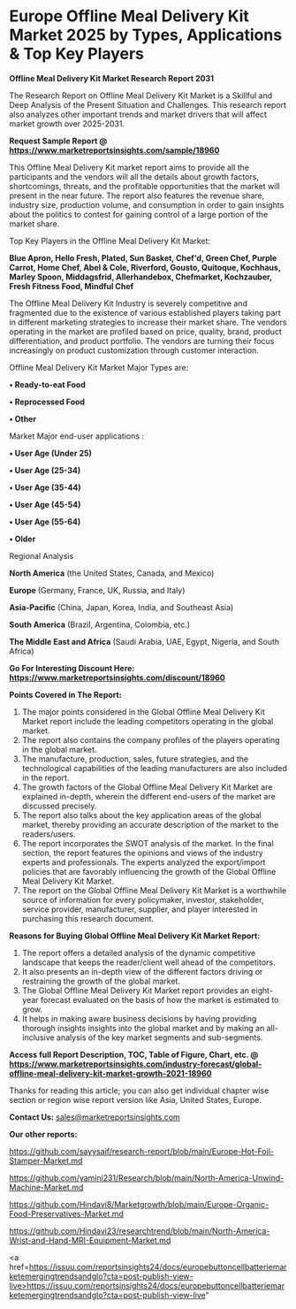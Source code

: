 # Europe Offline Meal Delivery Kit Market 2025 by Types, Applications & Top Key Players

<strong>Offline Meal Delivery Kit Market Research Report 2031</strong>

The Research Report on Offline Meal Delivery Kit Market is a Skillful and Deep Analysis of the Present Situation and Challenges. This research report also analyzes other important trends and market drivers that will affect market growth over 2025-2031.

<strong>Request Sample Report @ <a href=https://www.marketreportsinsights.com/sample/18960>https://www.marketreportsinsights.com/sample/18960</a></strong>

This Offline Meal Delivery Kit market report aims to provide all the participants and the vendors will all the details about growth factors, shortcomings, threats, and the profitable opportunities that the market will present in the near future. The report also features the revenue share, industry size, production volume, and consumption in order to gain insights about the politics to contest for gaining control of a large portion of the market share.

Top Key Players in the Offline Meal Delivery Kit Market:

<strong>Blue Apron, Hello Fresh, Plated, Sun Basket, Chef'd, Green Chef, Purple Carrot, Home Chef, Abel & Cole, Riverford, Gousto, Quitoque, Kochhaus, Marley Spoon, Middagsfrid, Allerhandebox, Chefmarket, Kochzauber, Fresh Fitness Food, Mindful Chef</strong>

The Offline Meal Delivery Kit Industry is severely competitive and fragmented due to the existence of various established players taking part in different marketing strategies to increase their market share. The vendors operating in the market are profiled based on price, quality, brand, product differentiation, and product portfolio. The vendors are turning their focus increasingly on product customization through customer interaction.

Offline Meal Delivery Kit Market Major Types are:

<strong>• Ready-to-eat Food

• Reprocessed Food

• Other</strong>

Market Major end-user applications :

<strong>• User Age (Under 25)

• User Age (25-34)

• User Age (35-44)

• User Age (45-54)

• User Age (55-64)

• Older</strong>

Regional Analysis

</u><strong><b>North America</b></strong> (the United States, Canada, and Mexico)

<strong><b>Europe </b></strong>(Germany, France, UK, Russia, and Italy)

<strong><b>Asia-Pacific</b></strong> (China, Japan, Korea, India, and Southeast Asia)

<strong><b>South America</b></strong> (Brazil, Argentina, Colombia, etc.)

<strong><b>The Middle East and Africa</b></strong> (Saudi Arabia, UAE, Egypt, Nigeria, and South Africa)

<strong>Go For Interesting Discount Here: <a href=https://www.marketreportsinsights.com/discount/18960>https://www.marketreportsinsights.com/discount/18960</a></strong>

<strong>Points Covered in The Report:</strong>
<ol>
  <li>The major points considered in the Global Offline Meal Delivery Kit Market report include the leading competitors operating in the global market.</li>
  <li>The report also contains the company profiles of the players operating in the global market.</li>
  <li>The manufacture, production, sales, future strategies, and the technological capabilities of the leading manufacturers are also included in the report.</li>
  <li>The growth factors of the Global Offline Meal Delivery Kit Market are explained in-depth, wherein the different end-users of the market are discussed precisely.</li>
  <li>The report also talks about the key application areas of the global market, thereby providing an accurate description of the market to the readers/users.</li>
  <li>The report incorporates the SWOT analysis of the market. In the final section, the report features the opinions and views of the industry experts and professionals. The experts analyzed the export/import policies that are favorably influencing the growth of the Global Offline Meal Delivery Kit Market.</li>
  <li>The report on the Global Offline Meal Delivery Kit Market is a worthwhile source of information for every policymaker, investor, stakeholder, service provider, manufacturer, supplier, and player interested in purchasing this research document.</li>
</ol>
<strong>Reasons for Buying Global Offline Meal Delivery Kit Market Report:</strong>

<ol>
  <li>The report offers a detailed analysis of the dynamic competitive landscape that keeps the reader/client well ahead of the competitors.</li>
  <li>It also presents an in-depth view of the different factors driving or restraining the growth of the global market.</li>
  <li>The Global Offline Meal Delivery Kit Market report provides an eight-year forecast evaluated on the basis of how the market is estimated to grow.</li>
  <li>It helps in making aware business decisions by having providing thorough insights insights into the global market and by making an all-inclusive analysis of the key market segments and sub-segments.</li>
</ol>
<strong>Access full Report Description, TOC, Table of Figure, Chart, etc. @ <a href=https://www.marketreportsinsights.com/industry-forecast/global-offline-meal-delivery-kit-market-growth-2021-18960>https://www.marketreportsinsights.com/industry-forecast/global-offline-meal-delivery-kit-market-growth-2021-18960</a></strong>


Thanks for reading this article; you can also get individual chapter wise section or region wise report version like Asia, United States, Europe.

<strong>Contact Us:</strong>
sales@marketreportsinsights.com

<strong>Our other reports:</strong>

<a href=https://github.com/sayysaif/research-report/blob/main/Europe-Hot-Foil-Stamper-Market.md>https://github.com/sayysaif/research-report/blob/main/Europe-Hot-Foil-Stamper-Market.md</a>

<a href=https://github.com/yamini231/Research/blob/main/North-America-Unwind-Machine-Market.md>https://github.com/yamini231/Research/blob/main/North-America-Unwind-Machine-Market.md</a>

<a href=https://github.com/Hindavi8/Marketgrowth/blob/main/Europe-Organic-Food-Preservatives-Market.md>https://github.com/Hindavi8/Marketgrowth/blob/main/Europe-Organic-Food-Preservatives-Market.md</a>

<a href=https://github.com/Hindavi23/researchtrend/blob/main/North-America-Wrist-and-Hand-MRI-Equipment-Market.md>https://github.com/Hindavi23/researchtrend/blob/main/North-America-Wrist-and-Hand-MRI-Equipment-Market.md</a>

<a href=https://issuu.com/reportsinsights24/docs/europebuttoncellbatteriemarketemergingtrendsandglo?cta=post-publish-view-live>https://issuu.com/reportsinsights24/docs/europebuttoncellbatteriemarketemergingtrendsandglo?cta=post-publish-view-live</a>"
